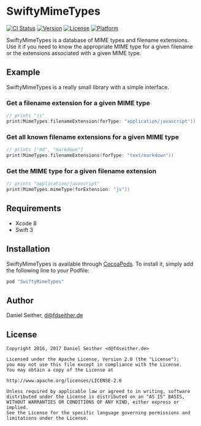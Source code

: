# SwiftyMimeTypes

[![CI Status](http://img.shields.io/travis/tiwoc/SwiftyMimeTypes.svg?style=flat)](https://travis-ci.org/tiwoc/SwiftyMimeTypes)
[![Version](https://img.shields.io/cocoapods/v/SwiftyMimeTypes.svg?style=flat)](http://cocoapods.org/pods/SwiftyMimeTypes)
[![License](https://img.shields.io/cocoapods/l/SwiftyMimeTypes.svg?style=flat)](http://cocoapods.org/pods/SwiftyMimeTypes)
[![Platform](https://img.shields.io/cocoapods/p/SwiftyMimeTypes.svg?style=flat)](http://cocoapods.org/pods/SwiftyMimeTypes)

SwiftyMimeTypes is a database of MIME types and filename extensions.
Use it if you need to know the appropriate MIME type for a given filename
or the extensions associated with a given MIME type.

## Example

SwiftyMimeTypes is a really small library with a simple interface.

### Get a filename extension for a given MIME type

```swift
// prints "js"
print(MimeTypes.filenameExtension(forType: "application/javascript"))
```

### Get all known filename extensions for a given MIME type

```swift
// prints ["md", "markdown"]
print(MimeTypes.filenameExtensions(forType: "text/markdown"))
```

### Get the MIME type for a given filename extension

```swift
// prints "application/javascript"
print(MimeTypes.mimeType(forExtension: "js"))
```

## Requirements

* Xcode 8
* Swift 3

## Installation

SwiftyMimeTypes is available through [CocoaPods](http://cocoapods.org). To install
it, simply add the following line to your Podfile:

```ruby
pod "SwiftyMimeTypes"
```

## Author

Daniel Seither, d@fdseither.de

## License

```
Copyright 2016, 2017 Daniel Seither <d@fdseither.de>

Licensed under the Apache License, Version 2.0 (the "License");
you may not use this file except in compliance with the License.
You may obtain a copy of the License at

http://www.apache.org/licenses/LICENSE-2.0

Unless required by applicable law or agreed to in writing, software
distributed under the License is distributed on an "AS IS" BASIS,
WITHOUT WARRANTIES OR CONDITIONS OF ANY KIND, either express or implied.
See the License for the specific language governing permissions and
limitations under the License.
```
